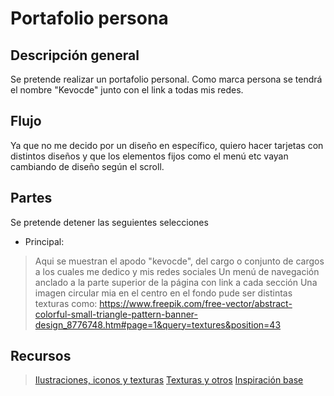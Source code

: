 # Portafolio persona

## Descripción general
Se pretende realizar un portafolio personal.
Como marca persona se tendrá el nombre "Kevocde" junto con el link a todas mis redes.

## Flujo
Ya que no me decido por un diseño en específico, quiero hacer tarjetas con distintos diseños y que los elementos fijos como el menú etc
vayan cambiando de diseño según el scroll.

## Partes
Se pretende detener las seguientes selecciones

* Principal:
>  Aqui se muestran el apodo "kevocde", del cargo o conjunto de cargos a los cuales me dedico y mis redes sociales
> Un menú de navegación anclado a la parte superior de la página con link a cada sección
> Una imagen circular mia en el centro
> en el fondo pude ser distintas texturas como: https://www.freepik.com/free-vector/abstract-colorful-small-triangle-pattern-banner-design_8776748.htm#page=1&query=textures&position=43


## Recursos
> [Ilustraciones, iconos y texturas](https://icons8.com/illustrations/styles)
> [Texturas y otros](https://www.freepik.com)
> [Inspiración base](http://preview.themeforest.net/item/mia-one-page-personal-vcard-/full_screen_preview/17205832?_ga=2.46421479.195254938.1601564925-318433361.1598273425)